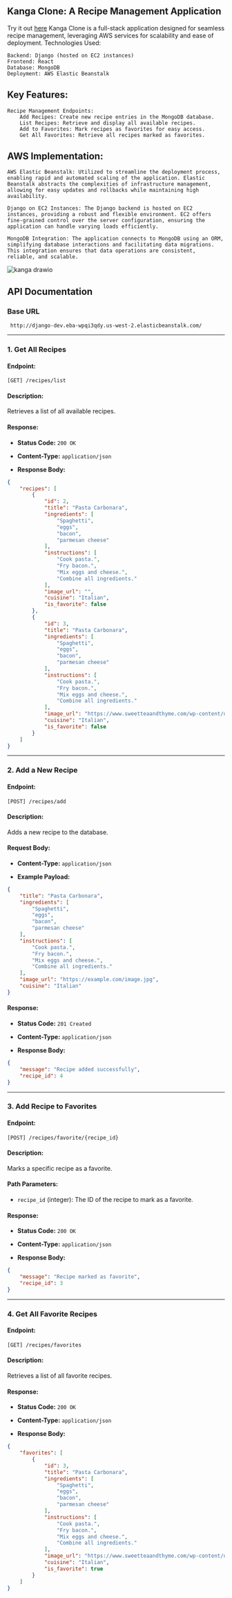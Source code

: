 ## **Kanga Clone: A Recipe Management Application**
Try it out [here](http://kangacook-client.s3-website-us-west-2.amazonaws.com)
Kanga Clone is a full-stack application designed for seamless recipe management, leveraging AWS services for scalability and ease of deployment.
Technologies Used:

    Backend: Django (hosted on EC2 instances)
    Frontend: React
    Database: MongoDB
    Deployment: AWS Elastic Beanstalk

## **Key Features:**

    Recipe Management Endpoints:
        Add Recipes: Create new recipe entries in the MongoDB database.
        List Recipes: Retrieve and display all available recipes.
        Add to Favorites: Mark recipes as favorites for easy access.
        Get All Favorites: Retrieve all recipes marked as favorites.

## **AWS Implementation:**

    AWS Elastic Beanstalk: Utilized to streamline the deployment process, enabling rapid and automated scaling of the application. Elastic Beanstalk abstracts the complexities of infrastructure management, allowing for easy updates and rollbacks while maintaining high availability.

    Django on EC2 Instances: The Django backend is hosted on EC2 instances, providing a robust and flexible environment. EC2 offers fine-grained control over the server configuration, ensuring the application can handle varying loads efficiently.

    MongoDB Integration: The application connects to MongoDB using an ORM, simplifying database interactions and facilitating data migrations. This integration ensures that data operations are consistent, reliable, and scalable.
![kanga drawio](https://github.com/user-attachments/assets/8b7d8256-2c88-4fde-ba62-f3f345378335)


## **API Documentation**

### **Base URL**
` http://django-dev.eba-wpqi3qdy.us-west-2.elasticbeanstalk.com/`

---

### **1. Get All Recipes**

#### **Endpoint:** 
`[GET] /recipes/list`

#### **Description:** 
Retrieves a list of all available recipes.

#### **Response:**

- **Status Code:** `200 OK`
- **Content-Type:** `application/json`

- **Response Body:**
```json
{
    "recipes": [
        {
            "id": 2,
            "title": "Pasta Carbonara",
            "ingredients": [
                "Spaghetti",
                "eggs",
                "bacon",
                "parmesan cheese"
            ],
            "instructions": [
                "Cook pasta.",
                "Fry bacon.",
                "Mix eggs and cheese.",
                "Combine all ingredients."
            ],
            "image_url": "",
            "cuisine": "Italian",
            "is_favorite": false
        },
        {
            "id": 3,
            "title": "Pasta Carbonara",
            "ingredients": [
                "Spaghetti",
                "eggs",
                "bacon",
                "parmesan cheese"
            ],
            "instructions": [
                "Cook pasta.",
                "Fry bacon.",
                "Mix eggs and cheese.",
                "Combine all ingredients."
            ],
            "image_url": "https://www.sweetteaandthyme.com/wp-content/uploads/2023/11/cheesecake-factory-carbonara-overhead-close-500x375.jpg",
            "cuisine": "Italian",
            "is_favorite": false
        }
    ]
}
```

---

### **2. Add a New Recipe**

#### **Endpoint:**
`[POST] /recipes/add`

#### **Description:**
Adds a new recipe to the database.

#### **Request Body:**

- **Content-Type:** `application/json`

- **Example Payload:**
```json
{
    "title": "Pasta Carbonara",
    "ingredients": [
        "Spaghetti",
        "eggs",
        "bacon",
        "parmesan cheese"
    ],
    "instructions": [
        "Cook pasta.",
        "Fry bacon.",
        "Mix eggs and cheese.",
        "Combine all ingredients."
    ],
    "image_url": "https://example.com/image.jpg",
    "cuisine": "Italian"
}
```

#### **Response:**

- **Status Code:** `201 Created`
- **Content-Type:** `application/json`

- **Response Body:**
```json
{
    "message": "Recipe added successfully",
    "recipe_id": 4
}
```

---

### **3. Add Recipe to Favorites**

#### **Endpoint:**
`[POST] /recipes/favorite/{recipe_id}`

#### **Description:**
Marks a specific recipe as a favorite.

#### **Path Parameters:**
- `recipe_id` (integer): The ID of the recipe to mark as a favorite.

#### **Response:**

- **Status Code:** `200 OK`
- **Content-Type:** `application/json`

- **Response Body:**
```json
{
    "message": "Recipe marked as favorite",
    "recipe_id": 3
}
```

---

### **4. Get All Favorite Recipes**

#### **Endpoint:**
`[GET] /recipes/favorites`

#### **Description:**
Retrieves a list of all favorite recipes.

#### **Response:**

- **Status Code:** `200 OK`
- **Content-Type:** `application/json`

- **Response Body:**
```json
{
    "favorites": [
        {
            "id": 3,
            "title": "Pasta Carbonara",
            "ingredients": [
                "Spaghetti",
                "eggs",
                "bacon",
                "parmesan cheese"
            ],
            "instructions": [
                "Cook pasta.",
                "Fry bacon.",
                "Mix eggs and cheese.",
                "Combine all ingredients."
            ],
            "image_url": "https://www.sweetteaandthyme.com/wp-content/uploads/2023/11/cheesecake-factory-carbonara-overhead-close-500x375.jpg",
            "cuisine": "Italian",
            "is_favorite": true
        }
    ]
}
```
